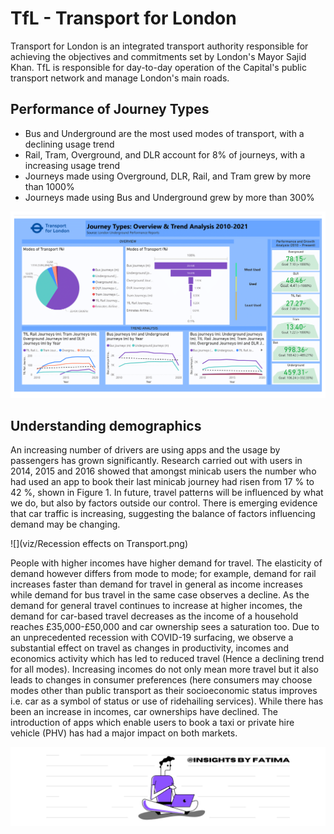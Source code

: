 # TfL - Transport for London
Transport for London is an integrated transport authority responsible for achieving the objectives and commitments set by London's Mayor Sajid Khan. TfL is responsible for day-to-day operation of the Capital's public transport network and manage London's main roads.

## Performance of Journey Types
- Bus and Underground are the most used modes of transport, with a declining usage trend
- Rail, Tram, Overground, and DLR account for 8% of journeys, with a increasing usage trend
- Journeys made using Overground, DLR, Rail, and Tram grew by more than 1000%
- Journeys made using Bus and Underground grew by more than 300%

![](viz/TfL-Overview_and_Trend_Analysis.png)

## Understanding demographics
An increasing number of drivers are using apps and the usage by passengers has grown significantly. Research carried out with users in 2014, 2015 and 2016 showed that amongst minicab users the number who had used an app to book their last minicab journey had risen from 17 % to 42 %, shown in Figure 1. In future, travel patterns will be influenced by what we do, but also by factors outside our control. There is emerging evidence that car traffic is increasing, suggesting the balance of factors influencing demand may be changing.

![](viz/Recession effects on Transport.png)

People with higher incomes have higher demand for travel. The elasticity of demand however differs from mode to mode; for example, demand for rail increases faster than demand for travel in general as income increases while demand for bus travel in the same case observes a decline. As the demand for general travel continues to increase at higher incomes, the demand for car-based travel decreases as the income of a household reaches £35,000-£50,000 and car ownership sees a saturation too. Due to an unprecedented recession with COVID-19 surfacing, we observe a substantial effect on travel as changes in productivity, incomes and economics activity which has led to reduced travel (Hence a declining trend for all modes). Increasing incomes do not only mean more travel but it also leads to changes in consumer preferences (here consumers may choose modes other than public transport as their socioeconomic status improves i.e. car as a symbol of status or use of ridehailing services). While there has been an increase in incomes, car ownerships have declined. The introduction of apps which enable users to book a taxi or private hire vehicle (PHV) has had a major impact on both markets. 

![](viz/mybanner.png)
